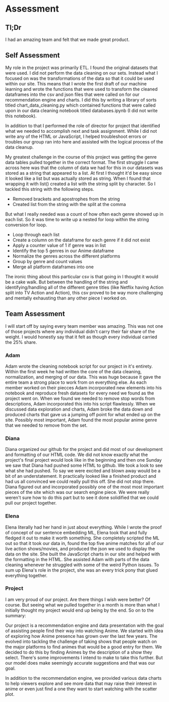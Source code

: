 # Assessment

## Tl;Dr
I had an amazing team and felt that we made great product.

## Self Assessment

My role in the project was primarily ETL. I found the original datasets that were used. I did not perform the data cleaning on our sets. Instead what I focused on was the transformations of the data so that it could be used within our site. This means that I wrote the first draft of our machine learning and wrote the functions that were used to transform the cleaned dataframes into the csv and json files that were called on for our recommendation engine and charts. I did this by writing a library of sorts titled chart_data_cleaning.py which contained functions that were called upon in our data cleaning notebook titled databases.ipynb (I did not write this notebook).

In addition to that I performed the role of director for project that identified what we needed to accomplish next and task assignment. While I did not write any of the HTML or JavaScript, I helped troubleshoot errors or troubles our group ran into here and assisted with the logical process of the data cleanup.

My greatest challenge in the course of this project was getting the genre data tables pulled together in the correct format. The first struggle I came across here was that the column of data we had for this in our datasets was stored as a string that appeared to a list. At first I thought it'd be easy since it looked like a list but was actually stored as string. When I found that wrapping it with list() created a list with the string split by character. So I tackled this string with the following steps. 

- Removed brackets and apostrophes from the string
- Created list from the string with the split at the comma

But what I really needed was a count of how often each genre showed up in each list. So it was time to write up a nested for loop within the string conversion for loop.

- Loop through each list
- Create a column on the dataframe for each genre if it did not exist
- Apply a counter value of 1 if genre was in list
- Identify the top 5 genres in our Anime dataframe
- Normalize the genres across the different platforms
- Group by genre and count values
- Merge all platform dataframes into one

The ironic thing about this particular csv is that going in I thought it would be a cake walk. But between the handling of the string and identifying/handling all of the different genre titles (like Netflix having Action split into TV Action and Action), this csv proved to be way more challenging and mentally exhausting than any other piece I worked on.

## Team Assessment

I will start off by saying every team member was amazing. This was not one of those projects where any individual didn't carry their fair share of the weight. I would honestly say that it felt as though every individual carried the 25% share.

### Adam

Adam wrote the cleaning notebook script for our project in it's entirety. Within the first week he had written the core of the data cleaning, normalization, and merging of our data. This was huge because it gave the entire team a strong place to work from on everything else. As each member worked on their piecces Adam incorporated new elements into his notebook and reproduce fresh datasets for every need we found as the project went on. When we found we needed to remove stop words from descriptions, Adam incorporated this into his script flawlessly. When we discussed data exploration and charts, Adam broke the data down and produced charts that gave us a jumping off point for what ended up on the site. Possibly most important, Adam found the most popular anime genre that we needed to remove from the set.

### Diana

Diana organized our github for the project and did most of our development and formatting of our HTML code. We did not know exactly what the project's final project would look like in the beginning and then one Sunday we saw that Diana had pushed some HTML to github. We took a look to see what she had pushed. To say we were excited and blown away would be a bit of an understatement. It practically looked like a finished product and had us all convinced we could really pull this off. She did not stop there. Diana figured out and incorporated possibly one of the most most important pieces of the site which was our search engine piece. We were really weren't sure how to do this part but to see it done solidified that we could pull our project together.

### Elena

Elena literally had her hand in just about everything. While I wrote the proof of concept of our sentence embedding ML, Elena took that and fully fledged it out to make it worth something. She completely scripted the ML out so that it took our data in, found the top five anime matches for all of our live action shows/movies, and produced the json we used to display the data on the site. She built the JavaScript charts in our site and helped with the formatting in the HTML. She assisted Adam with parts of the data cleaning whenever he struggled with some of the weird Python issues. To sum up Elena's role in the project, she was an every trick pony that glued everything together.

### Project

I am very proud of our project. Are there things I wish were better? Of course. But seeing what we pulled together in a month is more than what I initially thought my project would end up being by the end. So on to the summary:

Our project is a recommendation engine and data presentation with the goal of assisting people find their way into watching Anime. We started with idea of exploring how Anime presence has grown over the last few years. The evolved into tackling the challenge of taking shows that people watch on the major platforms to find animes that would be a good entry for them. We decided to do this by finding Animes by the description of a show they select. There's some improvements I intend to make to take this further. But our model does make seemingly accurate suggestions and that was our goal.

In addition to the recommendation engine, we provided various data charts to help viewers explore and see more data that may raise their interest in anime or even just find a one they want to start watching with the scatter plot.
